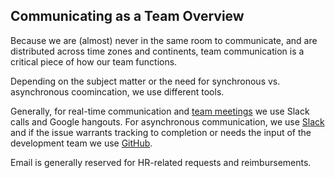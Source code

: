 ## Communicating as a Team Overview
Because we are (almost) never in the same room to communicate, and are distributed across time zones and continents, team communication is a critical piece of how our team functions.

Depending on the subject matter or the need for synchronous vs. asynchronous coomincation, we use different tools. 

Generally, for real-time communication and [team meetings](weekly-meetings.md) we use Slack calls and Google hangouts. For asynchronous communication, we use [Slack](using-slack.md) and if the issue warrants tracking to completion or needs the input of the development team we use [GitHub](/daily-routine/contributing-to-github-issues.md). 

Email is generally reserved for HR-related requests and reimbursements.